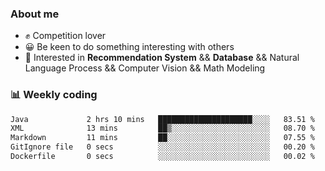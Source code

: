 ### About me

- ✊ Competition lover
- 😀 Be keen to do something interesting with others
- 🎈 Interested in **Recommendation System** && **Database** && Natural Language Process && Computer Vision && Math Modeling


### 📊 Weekly coding
<!--START_SECTION:waka-->

```txt
Java             2 hrs 10 mins   █████████████████████░░░░   83.51 %
XML              13 mins         ██▒░░░░░░░░░░░░░░░░░░░░░░   08.70 %
Markdown         11 mins         ██░░░░░░░░░░░░░░░░░░░░░░░   07.55 %
GitIgnore file   0 secs          ░░░░░░░░░░░░░░░░░░░░░░░░░   00.20 %
Dockerfile       0 secs          ░░░░░░░░░░░░░░░░░░░░░░░░░   00.02 %
```

<!--END_SECTION:waka-->
